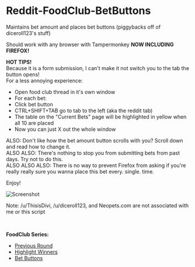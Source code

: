 # Reddit-FoodClub-BetButtons
Maintains bet amount and places bet buttons (piggybacks off of diceroll123's stuff)

Should work with any browser with Tampermonkey ********NOW INCLUDING FIREFOX!********

**HOT TIPS!**      
Because it is a form submission, I can't make it not switch you to the tab the button opens!      
For a less annoying experience:
 - Open food club thread in it's own window
 - For each bet:
  - Click bet button
  - CTRL+SHIFT+TAB   go to tab to the left (aka the reddit tab)
 - The table on the "Current Bets" page will be highlighted in yellow when all 10 are placed
 - Now you can just X out the whole window

ALSO: Don't like how the bet amount button scrolls with you? Scroll down and read how to change it.     
ALSO ALSO: There's nothing to stop you from submitting bets from past days. Try not to do this.      
ALSO ALSO ALSO: There is no way to prevent Firefox from asking if you're really really sure you wanna place this bet every. single. time.

Enjoy!


![Screenshot](https://puu.sh/rhPIw/5f19e40ed8.png "Screenshot")

Note: /u/ThisisDivi, /u/diceroll123, and Neopets.com are not associated with me or this script

<br>

**FoodClub Series:**
* [Previous Round](https://github.com/friendly-trenchcoat/foodclub-Previous-Round)
* [Highlight Winners](https://github.com/friendly-trenchcoat/Reddit-FoodClub-Highlight-Winners)
* [Bet Buttons](https://github.com/friendly-trenchcoat/Reddit-FoodClub-BetButtons)
